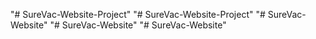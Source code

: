 "# SureVac-Website-Project" 
"# SureVac-Website-Project" 
"# SureVac-Website" 
"# SureVac-Website" 
"# SureVac-Website" 
